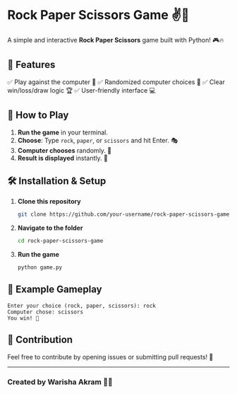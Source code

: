 # Rock Paper Scissors Game ✌️📝

A simple and interactive **Rock Paper Scissors** game built with Python! 🎮🔥

## 📌 Features
✅ Play against the computer 🤖
✅ Randomized computer choices 🎲
✅ Clear win/loss/draw logic 🏆
✅ User-friendly interface 💻

## 🚀 How to Play
1. **Run the game** in your terminal.
2. **Choose**: Type `rock`, `paper`, or `scissors` and hit Enter. 🎭
3. **Computer chooses** randomly. 🎰
4. **Result is displayed** instantly. 🏅

## 🛠 Installation & Setup
1. **Clone this repository**
   ```bash
   git clone https://github.com/your-username/rock-paper-scissors-game.git
   ```
2. **Navigate to the folder**
   ```bash
   cd rock-paper-scissors-game
   ```
3. **Run the game**
   ```bash
   python game.py
   ```

## 🎯 Example Gameplay
```
Enter your choice (rock, paper, scissors): rock
Computer chose: scissors
You win! 🎉
```

## 🤝 Contribution
Feel free to contribute by opening issues or submitting pull requests! 🚀

---

### Created by **Warisha Akram** 🎨✨

